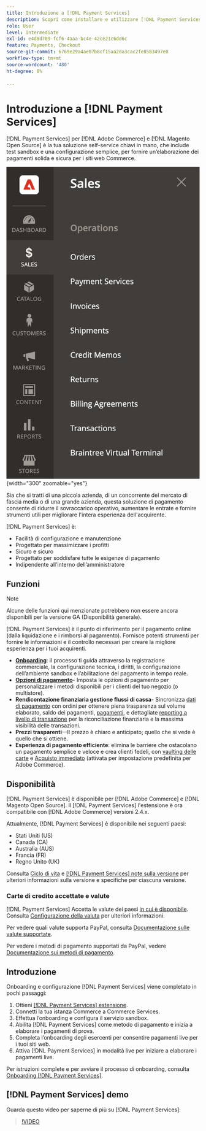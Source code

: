 ```yaml
---
title: Introduzione a [!DNL Payment Services]
description: Scopri come installare e utilizzare [!DNL Payment Services] come soluzione di elaborazione dei pagamenti completa, affidabile e sicura per [!DNL Adobe Commerce] e [!DNL Magento Open Source] siti web.
role: User
level: Intermediate
exl-id: e4d8d789-fcf6-4aaa-bc4e-42ce21c6dd6c
feature: Payments, Checkout
source-git-commit: 6769e29a4ae07b8cf15aa2da3cac2fe8583497e0
workflow-type: tm+mt
source-wordcount: '480'
ht-degree: 0%

---
```


# Introduzione a [!DNL Payment Services]

[!DNL Payment Services] per [!DNL Adobe Commerce] e [!DNL Magento Open Source] è la tua soluzione self-service chiavi in mano, che include test sandbox e una configurazione semplice, per fornire un’elaborazione dei pagamenti solida e sicura per i siti web Commerce.

![[!DNL Payment Services] visualizzazione amministrazione dell’estensione](assets/admin-view.png){width="300" zoomable="yes"}

Sia che si tratti di una piccola azienda, di un concorrente del mercato di fascia media o di una grande azienda, questa soluzione di pagamento consente di ridurre il sovraccarico operativo, aumentare le entrate e fornire strumenti utili per migliorare l&#39;intera esperienza dell&#39;acquirente.

[!DNL Payment Services] è:

* Facilità di configurazione e manutenzione
* Progettato per massimizzare i profitti
* Sicuro e sicuro
* Progettato per soddisfare tutte le esigenze di pagamento
* Indipendente all’interno dell’amministratore

## Funzioni

>[!NOTE]
>
>Alcune delle funzioni qui menzionate potrebbero non essere ancora disponibili per la versione GA (Disponibilità generale).

[!DNL Payment Services] è il punto di riferimento per il pagamento online (dalla liquidazione e i rimborsi al pagamento). Fornisce potenti strumenti per fornire le informazioni e il controllo necessari per creare la migliore esperienza per i tuoi acquirenti.

* [**Onboarding**](onboard.md): il processo ti guida attraverso la registrazione commerciale, la configurazione tecnica, i diritti, la configurazione dell’ambiente sandbox e l’abilitazione del pagamento in tempo reale.
* [**Opzioni di pagamento**](payments-options.md)- Imposta le opzioni di pagamento per personalizzare i metodi disponibili per i clienti del tuo negozio (o multistore).
* **Rendicontazione finanziaria gestione flussi di cassa**- Sincronizza [dati di pagamento](order-payment-status.md) con ordini per ottenere piena trasparenza sul volume elaborato, saldo dei pagamenti, [pagamenti](payouts.md), e dettagliate [reporting a livello di transazione](transactions.md) per la riconciliazione finanziaria e la massima visibilità delle transazioni.
* **Prezzi trasparenti**—Il prezzo è chiaro e anticipato; quello che si vede è quello che si ottiene.
* **Esperienza di pagamento efficiente**: elimina le barriere che ostacolano un pagamento semplice e veloce e crea clienti fedeli, con [vaulting delle carte](https://experienceleague-review.com/docs/commerce-merchant-services/payment-services/payments-checkout/vaulting.html) e [Acquisto immediato](https://experienceleague.adobe.com/docs/commerce-admin/stores-sales/point-of-purchase/checkout-instant-purchase.html) (attivata per impostazione predefinita per Adobe Commerce).

## Disponibilità

[!DNL Payment Services] è disponibile per [!DNL Adobe Commerce] e [!DNL Magento Open Source]. Il [!DNL Payment Services] l&#39;estensione è ora compatibile con [!DNL Adobe Commerce] versioni 2.4.x.

Attualmente, [!DNL Payment Services] è disponibile nei seguenti paesi:

* Stati Uniti (US)
* Canada (CA)
* Australia (AUS)
* Francia (FR)
* Regno Unito (UK)

Consulta [Ciclo di vita](https://experienceleague.adobe.com/docs/commerce-operations/release/planning/lifecycle-policy.html) e [[!DNL Payment Services] note sulla versione](release-notes.md) per ulteriori informazioni sulla versione e specifiche per ciascuna versione.

### Carte di credito accettate e valute

[!DNL Payment Services] Accetta le valute dei paesi [in cui è disponibile](#availability). Consulta [Configurazione della valuta](https://experienceleague.adobe.com/docs/commerce-admin/stores-sales/site-store/currency/currency-configuration.html) per ulteriori informazioni.

Per vedere quali valute supporta PayPal, consulta [Documentazione sulle valute supportate](https://developer.paypal.com/docs/reports/reference/paypal-supported-currencies/).

Per vedere i metodi di pagamento supportati da PayPal, vedere [Documentazione sui metodi di pagamento](https://developer.paypal.com/docs/checkout/payment-methods/).

## Introduzione

Onboarding e configurazione [!DNL Payment Services] viene completato in pochi passaggi:

1. Ottieni [[!DNL Payment Services] estensione](install.md).
1. Connetti la tua istanza Commerce a Commerce Services.
1. Effettua l’onboarding e configura il servizio sandbox.
1. Abilita [!DNL Payment Services] come metodo di pagamento e inizia a elaborare i pagamenti di prova.
1. Completa l’onboarding degli esercenti per consentire pagamenti live per i tuoi siti web.
1. Attiva [!DNL Payment Services] in modalità live per iniziare a elaborare i pagamenti live.

Per istruzioni complete e per avviare il processo di onboarding, consulta [Onboarding [!DNL Payment Services]](onboard.md).

## [!DNL Payment Services] demo

Guarda questo video per saperne di più su [!DNL Payment Services]:

>[!VIDEO](https://video.tv.adobe.com/v/343990?quality=12)
